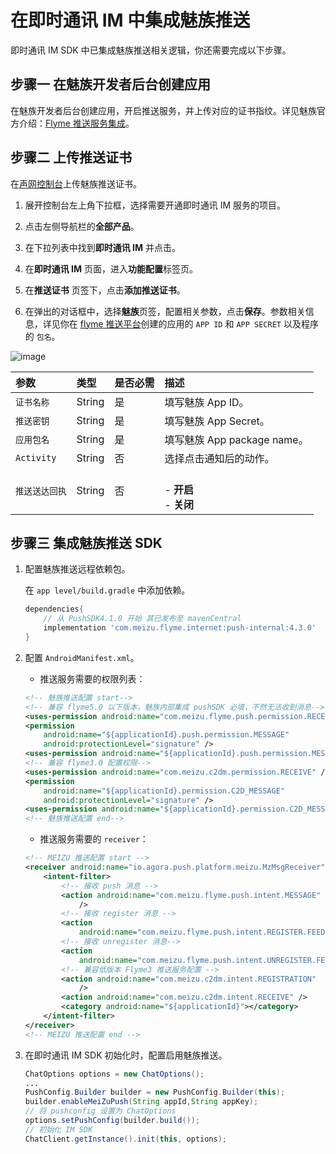 # 在即时通讯 IM 中集成魅族推送

即时通讯 IM SDK 中已集成魅族推送相关逻辑，你还需要完成以下步骤。

## **步骤一 在魅族开发者后台创建应用**

在魅族开发者后台创建应用，开启推送服务，并上传对应的证书指纹。详见魅族官方介绍：[Flyme 推送服务集成](https://open.flyme.cn/docs?id=129)。

## **步骤二 上传推送证书**

在[声网控制台](https://console.shengwang.cn/overview)上传魅族推送证书。

1. 展开控制台左上角下拉框，选择需要开通即时通讯 IM 服务的项目。

2. 点击左侧导航栏的**全部产品**。

3. 在下拉列表中找到**即时通讯 IM** 并点击。

4. 在**即时通讯 IM** 页面，进入**功能配置**标签页。

5. 在**推送证书** 页签下，点击**添加推送证书**。

6. 在弹出的对话框中，选择**魅族**页签，配置相关参数，点击**保存**。参数相关信息，详见你在 [flyme 推送平台](https://login.flyme.cn/sso?appuri=https%3A%2F%2Fapiopen.flyme.cn%2Flogin&useruri=https%3A%2F%2Fopen.flyme.cn%3Ft%3D1722914343470&sid=node0mpa52w0llp341dncyz6wr7yi56208487&service=open&autodirct=true)创建的应用的 `APP ID` 和 `APP SECRET` 以及程序的 `包名`。

![image](/images/android/push/add_meizu_push_certificate.png)

| 参数       | 类型   | 是否必需 | 描述         |
| :--------- | :----- | :------- | :---------------- |
| `证书名称`     | String | 是     | 填写魅族 App ID。  |
| `推送密钥`     | String | 是     | 填写魅族 App Secret。|
| `应用包名`     | String | 是     | 填写魅族 App package name。   |
| `Activity`| String | 否     | 选择点击通知后的动作。  |
| `推送送达回执`     | String |  否    | <br/> - **开启**<br/> - **关闭**   |

## **步骤三 集成魅族推送 SDK** 

1. 配置魅族推送远程依赖包。
   
   在 `app level/build.gradle` 中添加依赖。

   ```gradle
   dependencies{
       // 从 PushSDK4.1.0 开始 其已发布⾄ mavenCentral
       implementation 'com.meizu.flyme.internet:push-internal:4.3.0'
   }
   ```

2. 配置 `AndroidManifest.xml`。

   - 推送服务需要的权限列表：

   ```xml
   <!-- 魅族推送配置 start-->
   <!-- 兼容 flyme5.0 以下版本，魅族内部集成 pushSDK 必填，不然无法收到消息-->
   <uses-permission android:name="com.meizu.flyme.push.permission.RECEIVE" />
   <permission
       android:name="${applicationId}.push.permission.MESSAGE"
       android:protectionLevel="signature" />
   <uses-permission android:name="${applicationId}.push.permission.MESSAGE" />
   <!-- 兼容 flyme3.0 配置权限-->
   <uses-permission android:name="com.meizu.c2dm.permission.RECEIVE" />
   <permission
       android:name="${applicationId}.permission.C2D_MESSAGE"
       android:protectionLevel="signature" />
   <uses-permission android:name="${applicationId}.permission.C2D_MESSAGE" />
   <!-- 魅族推送配置 end-->
   ```

   - 推送服务需要的 `receiver`：

   ```xml
   <!-- MEIZU 推送配置 start -->
   <receiver android:name="io.agora.push.platform.meizu.MzMsgReceiver">
       <intent-filter>
           <!-- 接收 push 消息 -->
           <action android:name="com.meizu.flyme.push.intent.MESSAGE"
               />
           <!-- 接收 register 消息 -->
           <action
               android:name="com.meizu.flyme.push.intent.REGISTER.FEEDBACK" />
           <!-- 接收 unregister 消息-->
           <action
               android:name="com.meizu.flyme.push.intent.UNREGISTER.FEEDBACK"/>
           <!-- 兼容低版本 Flyme3 推送服务配置 -->
           <action android:name="com.meizu.c2dm.intent.REGISTRATION"
               />
           <action android:name="com.meizu.c2dm.intent.RECEIVE" />
           <category android:name="${applicationId}"></category>
       </intent-filter>
   </receiver>
   <!-- MEIZU 推送配置 end -->
   ```

3. 在即时通讯 IM SDK 初始化时，配置启用魅族推送。

   ```java
   ChatOptions options = new ChatOptions();
   ...
   PushConfig.Builder builder = new PushConfig.Builder(this);
   builder.enableMeiZuPush(String appId,String appKey);
   // 将 pushconfig 设置为 ChatOptions
   options.setPushConfig(builder.build());
   // 初始化 IM SDK
   ChatClient.getInstance().init(this, options);
   ```



